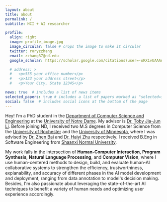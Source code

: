 ```yaml
---
layout: about
title: about
permalink: /
subtitle: HCI + AI researcher

profile:
  align: right
  image: profile_image.jpg
  image_circular: false # crops the image to make it circular
  twitter: roryzzhang
  email: zzhang37@nd.edu
  google_scholar: https://scholar.google.com/citations?user=-oRX1vUAAAAJ&hl=en

  # address: >
  #   <p>555 your office number</p>
  #   <p>123 your address street</p>
  #   <p>Your City, State 12345</p>

news: true  # includes a list of news items
selected_papers: true # includes a list of papers marked as "selected={true}"
social: false  # includes social icons at the bottom of the page
---
```


Hey! I'm a PhD student in the [Department of Computer Science and Engineering](https://cse.nd.edu/) at the [University of Notre Dame](https://www.nd.edu/). My advisor is [Dr. Toby Jia-Jun Li](http://toby.li/). Before joining ND, I received two M.S degrees in Computer Science from the [University of Rochester](https://www.rochester.edu/) and the [University of Minnesota](https://twin-cities.umn.edu/), where I was advised by [Dr. Zhen Bai](https://zhenbai.io/) and [Dr. Haiyi Zhu](http://haiyizhu.com/) respectively. I received B.Eng in Software Engineering from [Shaanxi Normal University](https://www.snnu.edu.cn/).

My work falls in the intersection of **Human-Computer Interaction**, **Program Synthesis**, **Natural Language Processing**, and **Computer Vision**, where I use human-centered methods to design, build, and evaluate human-AI collaborative systems to strengthen the efficiency, trustworthiness, explanability, and accuracy of different phases in the AI model development and deployment, ranging from data annotation to model's decision making. Besides, I'm also passionate about leveraging the state-of-the-art AI techniques to benefit a variety of human needs and optimizing user experience accordingly.
